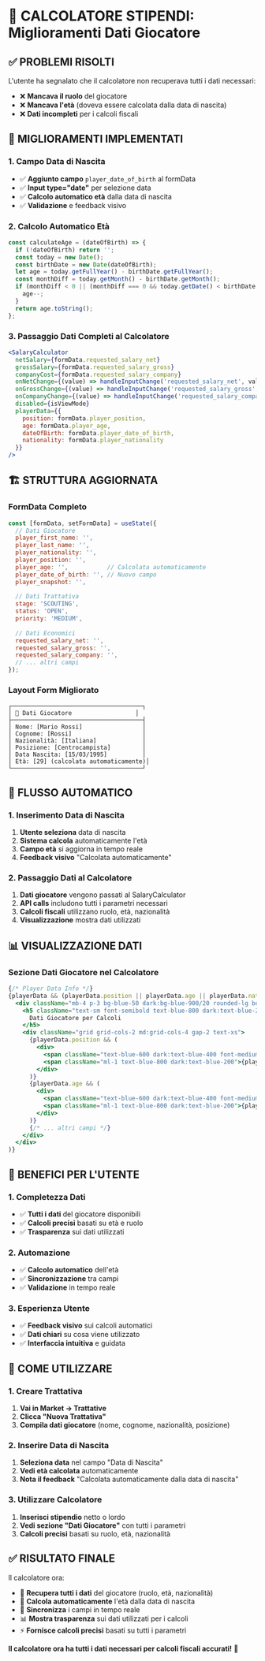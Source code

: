 # 🎯 **CALCOLATORE STIPENDI: Miglioramenti Dati Giocatore**

## ✅ **PROBLEMI RISOLTI**

L'utente ha segnalato che il calcolatore non recuperava tutti i dati necessari:
- ❌ **Mancava il ruolo** del giocatore
- ❌ **Mancava l'età** (doveva essere calcolata dalla data di nascita)
- ❌ **Dati incompleti** per i calcoli fiscali

## 🎯 **MIGLIORAMENTI IMPLEMENTATI**

### **1. Campo Data di Nascita**
- ✅ **Aggiunto campo** `player_date_of_birth` al formData
- ✅ **Input type="date"** per selezione data
- ✅ **Calcolo automatico età** dalla data di nascita
- ✅ **Validazione** e feedback visivo

### **2. Calcolo Automatico Età**
```javascript
const calculateAge = (dateOfBirth) => {
  if (!dateOfBirth) return '';
  const today = new Date();
  const birthDate = new Date(dateOfBirth);
  let age = today.getFullYear() - birthDate.getFullYear();
  const monthDiff = today.getMonth() - birthDate.getMonth();
  if (monthDiff < 0 || (monthDiff === 0 && today.getDate() < birthDate.getDate())) {
    age--;
  }
  return age.toString();
};
```

### **3. Passaggio Dati Completi al Calcolatore**
```jsx
<SalaryCalculator
  netSalary={formData.requested_salary_net}
  grossSalary={formData.requested_salary_gross}
  companyCost={formData.requested_salary_company}
  onNetChange={(value) => handleInputChange('requested_salary_net', value)}
  onGrossChange={(value) => handleInputChange('requested_salary_gross', value)}
  onCompanyChange={(value) => handleInputChange('requested_salary_company', value)}
  disabled={isViewMode}
  playerData={{
    position: formData.player_position,
    age: formData.player_age,
    dateOfBirth: formData.player_date_of_birth,
    nationality: formData.player_nationality
  }}
/>
```

## 🏗️ **STRUTTURA AGGIORNATA**

### **FormData Completo**
```javascript
const [formData, setFormData] = useState({
  // Dati Giocatore
  player_first_name: '',
  player_last_name: '',
  player_nationality: '',
  player_position: '',
  player_age: '',           // Calcolata automaticamente
  player_date_of_birth: '', // Nuovo campo
  player_snapshot: '',
  
  // Dati Trattativa
  stage: 'SCOUTING',
  status: 'OPEN',
  priority: 'MEDIUM',
  
  // Dati Economici
  requested_salary_net: '',
  requested_salary_gross: '',
  requested_salary_company: '',
  // ... altri campi
});
```

### **Layout Form Migliorato**
```
┌─────────────────────────────────────┐
│ 👤 Dati Giocatore                  │
├─────────────────────────────────────┤
│ Nome: [Mario Rossi]                 │
│ Cognome: [Rossi]                    │
│ Nazionalità: [Italiana]             │
│ Posizione: [Centrocampista]         │
│ Data Nascita: [15/03/1995]          │
│ Età: [29] (calcolata automaticamente)│
└─────────────────────────────────────┘
```

## 🔄 **FLUSSO AUTOMATICO**

### **1. Inserimento Data di Nascita**
1. **Utente seleziona** data di nascita
2. **Sistema calcola** automaticamente l'età
3. **Campo età** si aggiorna in tempo reale
4. **Feedback visivo** "Calcolata automaticamente"

### **2. Passaggio Dati al Calcolatore**
1. **Dati giocatore** vengono passati al SalaryCalculator
2. **API calls** includono tutti i parametri necessari
3. **Calcoli fiscali** utilizzano ruolo, età, nazionalità
4. **Visualizzazione** mostra dati utilizzati

## 📊 **VISUALIZZAZIONE DATI**

### **Sezione Dati Giocatore nel Calcolatore**
```jsx
{/* Player Data Info */}
{playerData && (playerData.position || playerData.age || playerData.nationality) && (
  <div className="mb-4 p-3 bg-blue-50 dark:bg-blue-900/20 rounded-lg border border-blue-200 dark:border-blue-700">
    <h5 className="text-sm font-semibold text-blue-800 dark:text-blue-200 mb-2">
      Dati Giocatore per Calcoli
    </h5>
    <div className="grid grid-cols-2 md:grid-cols-4 gap-2 text-xs">
      {playerData.position && (
        <div>
          <span className="text-blue-600 dark:text-blue-400 font-medium">Posizione:</span>
          <span className="ml-1 text-blue-800 dark:text-blue-200">{playerData.position}</span>
        </div>
      )}
      {playerData.age && (
        <div>
          <span className="text-blue-600 dark:text-blue-400 font-medium">Età:</span>
          <span className="ml-1 text-blue-800 dark:text-blue-200">{playerData.age} anni</span>
        </div>
      )}
      {/* ... altri campi */}
    </div>
  </div>
)}
```

## 🎯 **BENEFICI PER L'UTENTE**

### **1. Completezza Dati**
- ✅ **Tutti i dati** del giocatore disponibili
- ✅ **Calcoli precisi** basati su età e ruolo
- ✅ **Trasparenza** sui dati utilizzati

### **2. Automazione**
- ✅ **Calcolo automatico** dell'età
- ✅ **Sincronizzazione** tra campi
- ✅ **Validazione** in tempo reale

### **3. Esperienza Utente**
- ✅ **Feedback visivo** sui calcoli automatici
- ✅ **Dati chiari** su cosa viene utilizzato
- ✅ **Interfaccia intuitiva** e guidata

## 🚀 **COME UTILIZZARE**

### **1. Creare Trattativa**
1. **Vai in Market → Trattative**
2. **Clicca "Nuova Trattativa"**
3. **Compila dati giocatore** (nome, cognome, nazionalità, posizione)

### **2. Inserire Data di Nascita**
1. **Seleziona data** nel campo "Data di Nascita"
2. **Vedi età calcolata** automaticamente
3. **Nota il feedback** "Calcolata automaticamente dalla data di nascita"

### **3. Utilizzare Calcolatore**
1. **Inserisci stipendio** netto o lordo
2. **Vedi sezione "Dati Giocatore"** con tutti i parametri
3. **Calcoli precisi** basati su ruolo, età, nazionalità

## ✅ **RISULTATO FINALE**

Il calcolatore ora:
- 🎯 **Recupera tutti i dati** del giocatore (ruolo, età, nazionalità)
- 📅 **Calcola automaticamente** l'età dalla data di nascita
- 🔄 **Sincronizza** i campi in tempo reale
- 📊 **Mostra trasparenza** sui dati utilizzati per i calcoli
- ⚡ **Fornisce calcoli precisi** basati su tutti i parametri

**Il calcolatore ora ha tutti i dati necessari per calcoli fiscali accurati!** 🎉

